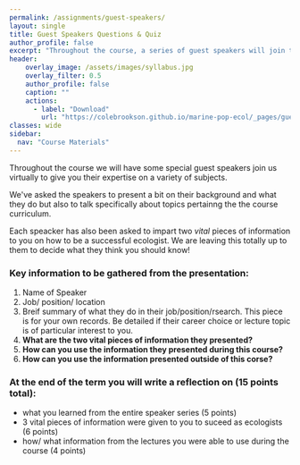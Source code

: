 ```yaml
---
permalink: /assignments/guest-speakers/
layout: single
title: Guest Speakers Questions & Quiz
author_profile: false
excerpt: "Throughout the course, a series of guest speakers will join the class to give talks on their research, their jobs, and how they think about science"
header:
    overlay_image: /assets/images/syllabus.jpg
    overlay_filter: 0.5
    author_profile: false
    caption: ""
    actions:
      - label: "Download"
        url: "https://colebrookson.github.io/marine-pop-ecol/_pages/guest-speakers.pdf"
classes: wide
sidebar:
  nav: "Course Materials"
---
```


Throughout the course we will have some special guest speakers join us virtually to give you their expertise on a variety of subjects. 

We've asked the speakers to present a bit on their background and what they do but also to talk specifically about topics pertainng the the course curriculum. 

Each speacker has also been asked to impart two *vital* pieces of information to you on how to be a successful ecologist. We are leaving this totally up to them to decide what they think you should know!

### Key information to be gathered from the presentation:

1. Name of Speaker
2. Job/ position/ location
3. Breif summary of what they do in their job/position/rsearch. This piece is for your own records. Be detailed if their career choice or lecture topic is of particular interest to you. 
4. **What are the two vital pieces of information they presented?**
5. **How can you use the information they presented during this course?**
6. **How can you use the information presented outside of this corse?**

### At the end of the term you will write a reflection on (15 points total):
- what you learned from the entire speaker series (5 points)
- 3 vital pieces of information were given to you to suceed as ecologists (6 points)
- how/ what information from the lectures you were able to use during the course (4 points)
